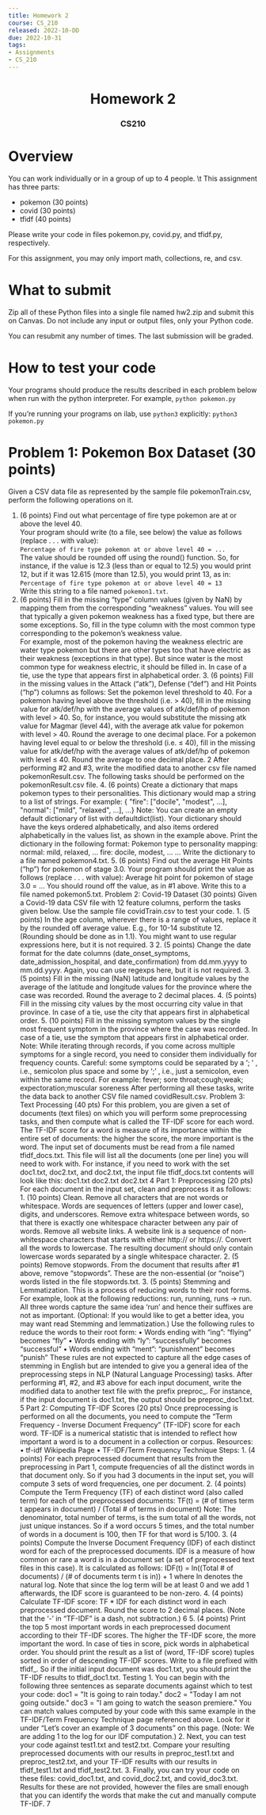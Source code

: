 ```yaml
---
title: Homework 2
course: CS_210
released: 2022-10-DD
due: 2022-10-31
tags:
- Assignments
- CS_210
---
```

<center><h1>Homework 2</h1></center>
<center><h3>CS210</h3></center>

# Overview
You can work individually or in a group of up to 4 people.
\t This assignment has three parts:
- pokemon (30 points)
- covid (30 points)
- tfidf (40 points)

Please write your code in files pokemon.py, covid.py, and tfidf.py, respectively.

For this assignment, you may only import math, collections, re, and csv.

# What to submit
Zip all of these Python files into a single file named hw2.zip and submit this on Canvas. Do not include any input or output files, only your Python code.

You can resubmit any number of times. The last submission will be graded.

# How to test your code
Your programs should produce the results described in each problem below when run with the python interpreter. For example,
`python pokemon.py`

If you’re running your programs on ilab, use `python3` explicitly:
`python3 pokemon.py`

# Problem 1: Pokemon Box Dataset (30 points)
Given a CSV data file as represented by the sample file pokemonTrain.csv, perform the following operations on it.
1. (6 points) Find out what percentage of fire type pokemon are at or above the level 40. <br>Your program should write (to a file, see below) the value as follows (replace . . . with value):<br>`Percentage of fire type pokemon at or above level 40 = ...`<br>The value should be rounded off using the round() function. So, for instance, if the value is 12.3 (less than or equal to 12.5) you would print 12, but if it was 12.615 (more than 12.5), you would print 13, as in:<br>`Percentage of fire type pokemon at or above level 40 = 13`<br>Write this string to a file named `pokemon1.txt`. 
2. (6 points) Fill in the missing “type” column values (given by NaN) by mapping them from the corresponding “weakness” values. You will see that typically a given pokemon weakness has a fixed type, but there are some exceptions. So, fill in the type column with the most common type corresponding to the pokemon’s weakness value. <br>For example, most of the pokemon having the weakness electric are water type pokemon but there are other types too that have electric as their weakness (exceptions in that type). But since water is the most common type for weakness electric, it should be filled in. In case of a tie, use the type that appears first in alphabetical order. 3. (6 points) Fill in the missing values in the Attack (“atk”), Defense (“def”) and Hit Points (“hp”) columns as follows: Set the pokemon level threshold to 40. For a pokemon having level above the threshold (i.e. > 40), fill in the missing value for atk/def/hp with the average values of atk/def/hp of pokemon with level > 40. So, for instance, you would substitute the missing atk value for Magmar (level 44), with the average atk value for pokemon with level > 40. Round the average to one decimal place. For a pokemon having level equal to or below the threshold (i.e. ≤ 40), fill in the missing value for atk/def/hp with the average values of atk/def/hp of pokemon with level ≤ 40. Round the average to one decimal place. 2 After performing #2 and #3, write the modified data to another csv file named pokemonResult.csv. The following tasks should be performed on the pokemonResult.csv file. 4. (6 points) Create a dictionary that maps pokemon types to their personalities. This dictionary would map a string to a list of strings. For example: { "fire": ["docile", "modest", ...], "normal": ["mild", "relaxed", ...], ...} Note: You can create an empty default dictionary of list with defaultdict(list). Your dictionary should have the keys ordered alphabetically, and also items ordered alphabetically in the values list, as shown in the example above. Print the dictionary in the following format: Pokemon type to personality mapping: normal: mild, relaxed, ... fire: docile, modest, ... ... Write the dictionary to a file named pokemon4.txt. 5. (6 points) Find out the average Hit Points (“hp”) for pokemon of stage 3.0. Your program should print the value as follows (replace . . . with value): Average hit point for pokemon of stage 3.0 = ... You should round off the value, as in #1 above. Write this to a file named pokemon5.txt. Problem 2: Covid-19 Dataset (30 points) Given a Covid-19 data CSV file with 12 feature columns, perform the tasks given below. Use the sample file covidTrain.csv to test your code. 1. (5 points) In the age column, wherever there is a range of values, replace it by the rounded off average value. E.g., for 10-14 substitute 12. (Rounding should be done as in 1.1). You might want to use regular expressions here, but it is not required. 3 2. (5 points) Change the date format for the date columns (date_onset_symptoms, date_admission_hospital, and date_confirmation) from dd.mm.yyyy to mm.dd.yyyy. Again, you can use regexps here, but it is not required. 3. (5 points) Fill in the missing (NaN) latitude and longitude values by the average of the latitude and longitude values for the province where the case was recorded. Round the average to 2 decimal places. 4. (5 points) Fill in the missing city values by the most occurring city value in that province. In case of a tie, use the city that appears first in alphabetical order. 5. (10 points) Fill in the missing symptom values by the single most frequent symptom in the province where the case was recorded. In case of a tie, use the symptom that appears first in alphabetical order. Note: While iterating through records, if you come across multiple symptoms for a single record, you need to consider them individually for frequency counts. Careful: some symptoms could be separated by a ‘; ’ , i.e., semicolon plus space and some by ‘;’ , i.e., just a semicolon, even within the same record. For example: fever; sore throat;cough;weak; expectoration;muscular soreness After performing all these tasks, write the data back to another CSV file named covidResult.csv. Problem 3: Text Processing (40 pts) For this problem, you are given a set of documents (text files) on which you will perform some preprocessing tasks, and then compute what is called the TF-IDF score for each word. The TF-IDF score for a word is measure of its importance within the entire set of documents: the higher the score, the more important is the word. The input set of documents must be read from a file named tfidf_docs.txt. This file will list all the documents (one per line) you will need to work with. For instance, if you need to work with the set doc1.txt, doc2.txt, and doc2.txt, the input file tfidf_docs.txt contents will look like this: doc1.txt doc2.txt doc2.txt 4 Part 1: Preprocessing (20 pts) For each document in the input set, clean and preprocess it as follows: 1. (10 points) Clean. Remove all characters that are not words or whitespace. Words are sequences of letters (upper and lower case), digits, and underscores. Remove extra whitespace between words, so that there is exactly one whitespace character between any pair of words. Remove all website links. A website link is a sequence of non-whitespace characters that starts with either http:// or https://. Convert all the words to lowercase. The resulting document should only contain lowercase words separated by a single whitespace character. 2. (5 points) Remove stopwords. From the document that results after #1 above, remove “stopwords”. These are the non-essential (or “noise”) words listed in the file stopwords.txt. 3. (5 points) Stemming and Lemmatization. This is a process of reducing words to their root forms. For example, look at the following reductions: run, running, runs → run. All three words capture the same idea ‘run’ and hence their suffixes are not as important. (Optional: If you would like to get a better idea, you may want read Stemming and lemmatization.) Use the following rules to reduce the words to their root form: • Words ending with “ing”: “flying” becomes “fly” • Words ending with “ly”: “successfully” becomes “successful” • Words ending with “ment”: “punishment” becomes “punish” These rules are not expected to capture all the edge cases of stemming in English but are intended to give you a general idea of the preprocessing steps in NLP (Natural Language Processing) tasks. After performing #1, #2, and #3 above for each input document, write the modified data to another text file with the prefix preproc_. For instance, if the input document is doc1.txt, the output should be preproc_doc1.txt. 5 Part 2: Computing TF-IDF Scores (20 pts) Once preprocessing is performed on all the documents, you need to compute the “Term Frequency - Inverse Document Frequency” (TF-IDF) score for each word. TF-IDF is a numerical statistic that is intended to reflect how important a word is to a document in a collection or corpus. Resources: • tf-idf Wikipedia Page • TF-IDF/Term Frequency Technique Steps: 1. (4 points) For each preprocessed document that results from the preprocessing in Part 1, compute frequencies of all the distinct words in that document only. So if you had 3 documents in the input set, you will compute 3 sets of word frequencies, one per document. 2. (4 points) Compute the Term Frequency (TF) of each distinct word (also called term) for each of the preprocessed documents: TF(t) = (# of times term t appears in document) / (Total # of terms in document) Note: The denominator, total number of terms, is the sum total of all the words, not just unique instances. So if a word occurs 5 times, and the total number of words in a document is 100, then TF for that word is 5/100. 3. (4 points) Compute the Inverse Document Frequency (IDF) of each distinct word for each of the preprocessed documents. IDF is a measure of how common or rare a word is in a document set (a set of preprocessed text files in this case). It is calculated as follows: IDF(t) = ln((Total # of documents) / (# of documents term t is in)) + 1 where ln denotes the natural log. Note that since the log term will be at least 0 and we add 1 afterwards, the IDF score is guaranteed to be non-zero. 4. (4 points) Calculate TF-IDF score: TF * IDF for each distinct word in each preprocessed document. Round the score to 2 decimal places. (Note that the ‘-’ in “TF-IDF” is a dash, not subtraction.) 6 5. (4 points) Print the top 5 most important words in each preprocessed document according to their TF-IDF scores. The higher the TF-IDF score, the more important the word. In case of ties in score, pick words in alphabetical order. You should print the result as a list of (word, TF-IDF score) tuples sorted in order of descending TF-IDF scores. Write to a file prefixed with tfidf_. So if the initial input document was doc1.txt, you should print the TF-IDF results to tfidf_doc1.txt. Testing 1. You can begin with the following three sentences as separate documents against which to test your code: doc1 = "It is going to rain today." doc2 = "Today I am not going outside." doc3 = "I am going to watch the season premiere." You can match values computed by your code with this same example in the TF-IDF/Term Frequency Technique page referenced above. Look for it under “Let’s cover an example of 3 documents” on this page. (Note: We are adding 1 to the log for our IDF computation.) 2. Next, you can test your code against test1.txt and test2.txt. Compare your resulting preprocessed documents with our results in preproc_test1.txt and preproc_test2.txt, and your TF-IDF results with our results in tfidf_test1.txt and tfidf_test2.txt. 3. Finally, you can try your code on these files: covid_doc1.txt, and covid_doc2.txt, and covid_doc3.txt. Results for these are not provided, however the files are small enough that you can identify the words that make the cut and manually compute TF-IDF. 7
